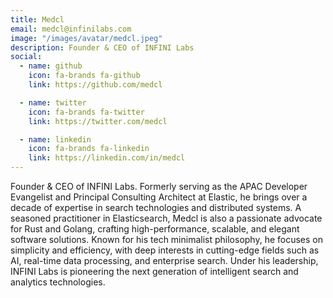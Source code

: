 ```yaml
---
title: Medcl
email: medcl@infinilabs.com
image: "/images/avatar/medcl.jpeg"
description: Founder & CEO of INFINI Labs
social:
  - name: github
    icon: fa-brands fa-github
    link: https://github.com/medcl

  - name: twitter
    icon: fa-brands fa-twitter
    link: https://twitter.com/medcl

  - name: linkedin
    icon: fa-brands fa-linkedin
    link: https://linkedin.com/in/medcl
---
```


Founder & CEO of INFINI Labs. Formerly serving as the APAC Developer Evangelist and Principal Consulting Architect at Elastic, he brings over a decade of expertise in search technologies and distributed systems. A seasoned practitioner in Elasticsearch, Medcl is also a passionate advocate for Rust and Golang, crafting high-performance, scalable, and elegant software solutions. Known for his tech minimalist philosophy, he focuses on simplicity and efficiency, with deep interests in cutting-edge fields such as AI, real-time data processing, and enterprise search. Under his leadership, INFINI Labs is pioneering the next generation of intelligent search and analytics technologies.